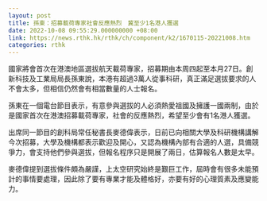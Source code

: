 ```yaml
---
layout: post
title: 孫東：招募載荷專家社會反應熱烈　冀至少1名港人獲選
date: 2022-10-08 09:55:29.000000000 +08:00
link: https://news.rthk.hk/rthk/ch/component/k2/1670115-20221008.htm
categories: rthk
---
```


國家將會首次在港澳地區選拔航天載荷專家，招募期由本周四起至本月27日。創新科技及工業局局長孫東說，本港有超過3萬人從事科研，真正滿足選拔要求的人不會太多，但相信仍然會有相當數量的人士報名。

孫東在一個電台節目表示，有意參與選拔的人必須熱愛祖國及擁護一國兩制，由於是國家首次在港澳招募載荷專家，社會的反應熱烈，希望至少會有1名港人獲選。

出席同一節目的創科局常任秘書長麥德偉表示，日前已向相關大學及科研機構講解今次招募，大學及機構都表示歡迎及開心，又認為機構內部有合適的人選，具備競爭力，會支持他們參與選拔，但報名程序只是開展了兩日，估算報名人數是太早。

麥德偉提到選拔條件頗為嚴謹，上太空研究始終是艱巨工作，屆時會有很多未能預計的事情要處理，因此除了要有專業才能及體格好，亦要有好的心理質素及應變能力。
